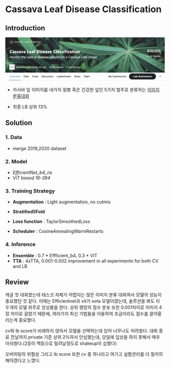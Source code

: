 # Cassava Leaf Disease Classification
## Introduction
![image](./img/cassava.png)
* 카사바 잎 이미지를 네가지 질병 혹은 건강한 잎인 5가지 범주로 분류하는 [이미지 분류대회](https://www.kaggle.com/c/cassava-leaf-disease-classification/overview)

* 최종 LB 상위 13%

## Solution
### 1. Data
  * merge 2019,2020 dataset


### 2. Model
   * *EfficientNet_b4_ns*
   * *ViT based 16-384*
    

### 3. Training Strategy
* **Augmentation** : Light augmentation, no cutmix
* **Stratified5Fold**
  
* **Loss function** : TaylorSmoothedLoss
* **Scheduler** : CosineAnnealingWarmRestarts

### 4. Inference
* **Ensemble** : 0.7 * Effficient_b4,  0.3   * VIT
* **TTA** : 4xTTA, 0.001-0.002 improvement in all experiments for both CV and LB

##  Review
캐글 첫 대회였는데 테스크 자체가 어렵지는 않은 이미지 분류 대회여서 
모델의 성능이 중요했던 것 같다. 이때는 Efficientnet과 vit가 sota 모델이였는데, 솔루션을 봐도 
이 두개의 모델 위주로 앙상블을 한다. 상위 랭킹의 점수 분포 또한 0.001차이로 이미지 4장 차이로 갈렸기 때문에, 여러가지 최신 기법들을 이용하여 조금이라도
점수를 끌어올리는게 중요했다. 

cv와 lb score가 비례하지 않아서 모델을 선택하는데 있어 너무나도 어려웠다. 대회 종료 전날까지
private 기준 상위 2%여서 안심했는데, 당일에 입상을 하지 못해서 매우 아쉬웠다.(2등이 백등으로 밀려날정도로 shakeup이 심했다)

오버피팅의 위험성 그리고 lb score 또한 cv 중 하나라고 여기고 실험관리를 더 철저히 해야겠다고 느꼈다.
